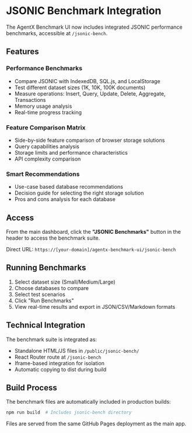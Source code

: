 # JSONIC Benchmark Integration

The AgentX Benchmark UI now includes integrated JSONIC performance benchmarks, accessible at `/jsonic-bench`.

## Features

### Performance Benchmarks
- Compare JSONIC with IndexedDB, SQL.js, and LocalStorage
- Test different dataset sizes (1K, 10K, 100K documents)
- Measure operations: Insert, Query, Update, Delete, Aggregate, Transactions
- Memory usage analysis
- Real-time progress tracking

### Feature Comparison Matrix
- Side-by-side feature comparison of browser storage solutions
- Query capabilities analysis
- Storage limits and performance characteristics
- API complexity comparison

### Smart Recommendations
- Use-case based database recommendations
- Decision guide for selecting the right storage solution
- Pros and cons analysis for each database

## Access

From the main dashboard, click the **"JSONIC Benchmarks"** button in the header to access the benchmark suite.

Direct URL: `https://[your-domain]/agentx-benchmark-ui/jsonic-bench`

## Running Benchmarks

1. Select dataset size (Small/Medium/Large)
2. Choose databases to compare
3. Select test scenarios
4. Click "Run Benchmarks"
5. View real-time results and export in JSON/CSV/Markdown formats

## Technical Integration

The benchmark suite is integrated as:
- Standalone HTML/JS files in `/public/jsonic-bench/`
- React Router route at `/jsonic-bench`
- Iframe-based integration for isolation
- Automatic copying to dist during build

## Build Process

The benchmark files are automatically included in production builds:
```bash
npm run build  # Includes jsonic-bench directory
```

Files are served from the same GitHub Pages deployment as the main app.
